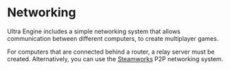 # Networking

Ultra Engine includes a simple networking system that allows communication between different computers, to create multiplayer games.

For computers that are connected behind a router, a relay server must be created. Alternatively, you can use the [Steamworks](https://partner.steamgames.com/doc/api/ISteamNetworking) P2P networking system.
